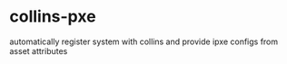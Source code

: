 collins-pxe
===========

automatically register system with collins and provide ipxe configs from asset attributes
